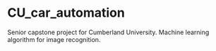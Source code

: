# CU_car_automation
Senior capstone project for Cumberland University. Machine learning algorithm for image recognition.
